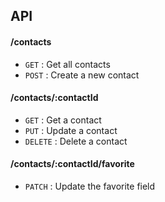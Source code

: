 
## API

#### /contacts
* `GET` : Get all contacts
* `POST` : Create a new contact

#### /contacts/:contactId
* `GET` : Get a contact
* `PUT` : Update a contact
* `DELETE` : Delete a contact

#### /contacts/:contactId/favorite
* `PATCH` : Update the favorite field

